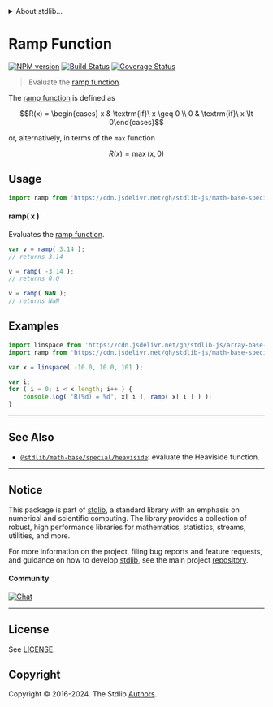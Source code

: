 <!--

@license Apache-2.0

Copyright (c) 2018 The Stdlib Authors.

Licensed under the Apache License, Version 2.0 (the "License");
you may not use this file except in compliance with the License.
You may obtain a copy of the License at

   http://www.apache.org/licenses/LICENSE-2.0

Unless required by applicable law or agreed to in writing, software
distributed under the License is distributed on an "AS IS" BASIS,
WITHOUT WARRANTIES OR CONDITIONS OF ANY KIND, either express or implied.
See the License for the specific language governing permissions and
limitations under the License.

-->


<details>
  <summary>
    About stdlib...
  </summary>
  <p>We believe in a future in which the web is a preferred environment for numerical computation. To help realize this future, we've built stdlib. stdlib is a standard library, with an emphasis on numerical and scientific computation, written in JavaScript (and C) for execution in browsers and in Node.js.</p>
  <p>The library is fully decomposable, being architected in such a way that you can swap out and mix and match APIs and functionality to cater to your exact preferences and use cases.</p>
  <p>When you use stdlib, you can be absolutely certain that you are using the most thorough, rigorous, well-written, studied, documented, tested, measured, and high-quality code out there.</p>
  <p>To join us in bringing numerical computing to the web, get started by checking us out on <a href="https://github.com/stdlib-js/stdlib">GitHub</a>, and please consider <a href="https://opencollective.com/stdlib">financially supporting stdlib</a>. We greatly appreciate your continued support!</p>
</details>

# Ramp Function

[![NPM version][npm-image]][npm-url] [![Build Status][test-image]][test-url] [![Coverage Status][coverage-image]][coverage-url] <!-- [![dependencies][dependencies-image]][dependencies-url] -->

> Evaluate the [ramp function][ramp-function].

<section class="intro">

The [ramp function][ramp-function] is defined as

<!-- <equation class="equation" label="eq:ramp_function" align="center" raw="R(x) = \begin{cases} x & \textrm{if}\ x \geq 0 \\ 0 & \textrm{if}\ x \lt 0\end{cases}" alt="Ramp function."> -->

```math
R(x) = \begin{cases} x & \textrm{if}\ x \geq 0 \\ 0 & \textrm{if}\ x \lt 0\end{cases}
```

<!-- <div class="equation" align="center" data-raw-text="R(x) = \begin{cases} x &amp; \textrm{if}\ x \geq 0 \\ 0 &amp; \textrm{if}\ x \lt 0\end{cases}" data-equation="eq:ramp_function">
    <img src="https://cdn.jsdelivr.net/gh/stdlib-js/stdlib@bb29798906e119fcb2af99e94b60407a270c9b32/lib/node_modules/@stdlib/math/base/special/ramp/docs/img/equation_ramp_function.svg" alt="Ramp function.">
    <br>
</div> -->

<!-- </equation> -->

or, alternatively, in terms of the `max` function

<!-- <equation class="equation" label="eq:ramp_function_alternative_defn" align="center" raw="R(x) = \operatorname{max}( x, 0 )" alt="Ramp function alternative definition."> -->

```math
R(x) = \mathop{\mathrm{max}}( x, 0 )
```

<!-- <div class="equation" align="center" data-raw-text="R(x) = \operatorname{max}( x, 0 )" data-equation="eq:ramp_function_alternative_defn">
    <img src="https://cdn.jsdelivr.net/gh/stdlib-js/stdlib@bb29798906e119fcb2af99e94b60407a270c9b32/lib/node_modules/@stdlib/math/base/special/ramp/docs/img/equation_ramp_function_alternative_defn.svg" alt="Ramp function alternative definition.">
    <br>
</div> -->

<!-- </equation> -->

</section>

<!-- /.intro -->



<section class="usage">

## Usage

```javascript
import ramp from 'https://cdn.jsdelivr.net/gh/stdlib-js/math-base-special-ramp@deno/mod.js';
```

#### ramp( x )

Evaluates the [ramp function][ramp-function].

```javascript
var v = ramp( 3.14 );
// returns 3.14

v = ramp( -3.14 );
// returns 0.0

v = ramp( NaN );
// returns NaN
```

</section>

<!-- /.usage -->

<section class="examples">

## Examples

<!-- eslint no-undef: "error" -->

```javascript
import linspace from 'https://cdn.jsdelivr.net/gh/stdlib-js/array-base-linspace@deno/mod.js';
import ramp from 'https://cdn.jsdelivr.net/gh/stdlib-js/math-base-special-ramp@deno/mod.js';

var x = linspace( -10.0, 10.0, 101 );

var i;
for ( i = 0; i < x.length; i++ ) {
    console.log( 'R(%d) = %d', x[ i ], ramp( x[ i ] ) );
}
```

</section>

<!-- /.examples -->

<!-- C interface documentation. -->



<!-- Section for related `stdlib` packages. Do not manually edit this section, as it is automatically populated. -->

<section class="related">

* * *

## See Also

-   <span class="package-name">[`@stdlib/math-base/special/heaviside`][@stdlib/math/base/special/heaviside]</span><span class="delimiter">: </span><span class="description">evaluate the Heaviside function.</span>

</section>

<!-- /.related -->

<!-- Section for all links. Make sure to keep an empty line after the `section` element and another before the `/section` close. -->


<section class="main-repo" >

* * *

## Notice

This package is part of [stdlib][stdlib], a standard library with an emphasis on numerical and scientific computing. The library provides a collection of robust, high performance libraries for mathematics, statistics, streams, utilities, and more.

For more information on the project, filing bug reports and feature requests, and guidance on how to develop [stdlib][stdlib], see the main project [repository][stdlib].

#### Community

[![Chat][chat-image]][chat-url]

---

## License

See [LICENSE][stdlib-license].


## Copyright

Copyright &copy; 2016-2024. The Stdlib [Authors][stdlib-authors].

</section>

<!-- /.stdlib -->

<!-- Section for all links. Make sure to keep an empty line after the `section` element and another before the `/section` close. -->

<section class="links">

[npm-image]: http://img.shields.io/npm/v/@stdlib/math-base-special-ramp.svg
[npm-url]: https://npmjs.org/package/@stdlib/math-base-special-ramp

[test-image]: https://github.com/stdlib-js/math-base-special-ramp/actions/workflows/test.yml/badge.svg?branch=main
[test-url]: https://github.com/stdlib-js/math-base-special-ramp/actions/workflows/test.yml?query=branch:main

[coverage-image]: https://img.shields.io/codecov/c/github/stdlib-js/math-base-special-ramp/main.svg
[coverage-url]: https://codecov.io/github/stdlib-js/math-base-special-ramp?branch=main

<!--

[dependencies-image]: https://img.shields.io/david/stdlib-js/math-base-special-ramp.svg
[dependencies-url]: https://david-dm.org/stdlib-js/math-base-special-ramp/main

-->

[chat-image]: https://img.shields.io/gitter/room/stdlib-js/stdlib.svg
[chat-url]: https://app.gitter.im/#/room/#stdlib-js_stdlib:gitter.im

[stdlib]: https://github.com/stdlib-js/stdlib

[stdlib-authors]: https://github.com/stdlib-js/stdlib/graphs/contributors

[umd]: https://github.com/umdjs/umd
[es-module]: https://developer.mozilla.org/en-US/docs/Web/JavaScript/Guide/Modules

[deno-url]: https://github.com/stdlib-js/math-base-special-ramp/tree/deno
[umd-url]: https://github.com/stdlib-js/math-base-special-ramp/tree/umd
[esm-url]: https://github.com/stdlib-js/math-base-special-ramp/tree/esm
[branches-url]: https://github.com/stdlib-js/math-base-special-ramp/blob/main/branches.md

[stdlib-license]: https://raw.githubusercontent.com/stdlib-js/math-base-special-ramp/main/LICENSE

[ramp-function]: https://en.wikipedia.org/wiki/Ramp_function

<!-- <related-links> -->

[@stdlib/math/base/special/heaviside]: https://github.com/stdlib-js/math-base-special-heaviside/tree/deno

<!-- </related-links> -->

</section>

<!-- /.links -->
